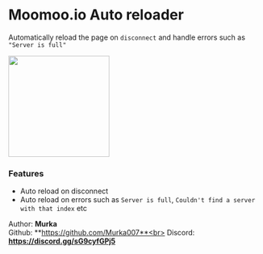 # Moomoo.io Auto reloader

Automatically reload the page on `disconnect` and handle errors such as `"Server is full"`

<img src="https://i.imgur.com/1Hnii50.png" height="200em"/>

### Features
- Auto reload on disconnect
- Auto reload on errors such as `Server is full`, `Couldn't find a server with that index` etc

Author: **Murka**<br>
Github: **https://github.com/Murka007**<br>
Discord: **https://discord.gg/sG9cyfGPj5**
